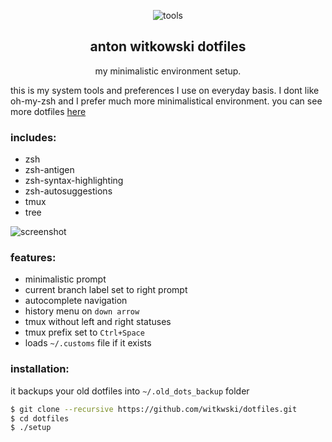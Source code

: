 <p align="center">
  <img src="http://i.imgur.com/JRNn79m.png" alt="tools">
</p>

<h2 align="center">
  <b>anton witkowski dotfiles</b>
</h2>

<p align="center">
  my minimalistic environment setup.
</p>

this is my system tools and preferences I use on everyday basis. I dont like oh-my-zsh and I prefer much more minimalistical environment. you can see more dotfiles [here](https://dotfiles.github.io)

### includes:
- zsh
- zsh-antigen
- zsh-syntax-highlighting
- zsh-autosuggestions
- tmux
- tree


![screenshot](http://i.imgur.com/6VL5IlK.jpg)


### features:
- minimalistic prompt
- current branch label set to right prompt
- autocomplete navigation
- history menu on `down arrow`
- tmux without left and right statuses
- tmux prefix set to `Ctrl+Space`
- loads `~/.customs` file if it exists


### installation:

it backups your old dotfiles into `~/.old_dots_backup` folder

```sh
$ git clone --recursive https://github.com/witkwski/dotfiles.git
$ cd dotfiles
$ ./setup

```
